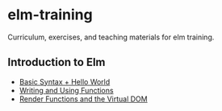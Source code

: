 # elm-training
Curriculum, exercises, and teaching materials for elm training.

Introduction to Elm
-------------------
- [Basic Syntax + Hello World](./topics/introduction/Main.elm)
- [Writing and Using Functions](./topics/functions/Main.elm)
- [Render Functions and the Virtual DOM](./topics/render_dom/Main.elm)
